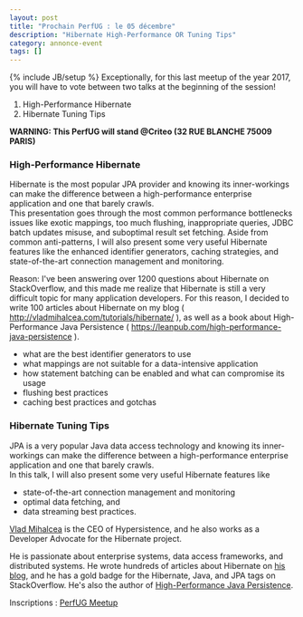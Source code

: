 ```yaml
---
layout: post
title: "Prochain PerfUG : le 05 décembre"
description: "Hibernate High-Performance OR Tuning Tips"
category: annonce-event
tags: []
---
```

{% include JB/setup %}
Exceptionally, for this last meetup of the year 2017, you will have to vote between two talks at the beginning of the session!

1. High-Performance Hibernate
2. Hibernate Tuning Tips

**WARNING: This PerfUG will stand @Criteo (32 RUE BLANCHE 75009 PARIS)**
<!-- more -->


### High-Performance Hibernate

Hibernate is the most popular JPA provider and knowing its inner-workings can make the difference between a high-performance enterprise application and one that barely crawls.  
This presentation goes through the most common performance bottlenecks issues like exotic mappings, too much flushing, inappropriate queries, JDBC batch updates misuse, and suboptimal result set fetching.
Aside from common anti-patterns, I will also present some very useful Hibernate features like the enhanced identifier generators, caching strategies, and state-of-the-art connection management and monitoring.

Reason:
I've been answering over 1200 questions about Hibernate on StackOverflow, and this made me realize that Hibernate is still a very difficult topic for many application developers.
For this reason, I decided to write 100 articles about Hibernate on my blog ( http://vladmihalcea.com/tutorials/hibernate/ ), as well as a book about High-Performance Java Persistence ( https://leanpub.com/high-performance-java-persistence ).

- what are the best identifier generators to use
- what mappings are not suitable for a data-intensive application
- how statement batching can be enabled and what can compromise its usage
- flushing best practices
- caching best practices and gotchas

### Hibernate Tuning Tips  

JPA is a very popular Java data access technology and knowing its inner-workings can make the difference between a high-performance enterprise application and one that barely crawls.  
In this talk, I will also present some very useful Hibernate features like 

- state-of-the-art connection management and monitoring 
- optimal data fetching, and 
- data streaming best practices.

[Vlad Mihalcea](https://twitter.com/vlad_mihalcea) is the CEO of Hypersistence, and he also works as a Developer Advocate for the Hibernate project.

He is passionate about enterprise systems, data access frameworks, and distributed systems. 
He wrote hundreds of articles about Hibernate on [his blog](vladmihalcea.com), and he has a gold badge for the Hibernate, Java, and JPA tags on StackOverflow.
He's also the author of [High-Performance Java Persistence](https://leanpub.com/high-performance-java-persistence).

Inscriptions : [PerfUG Meetup](https://www.meetup.com/fr-FR/PerfUG/events/244991305/)

